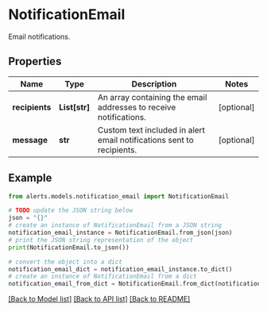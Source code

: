 # NotificationEmail

Email notifications.

## Properties

Name | Type | Description | Notes
------------ | ------------- | ------------- | -------------
**recipients** | **List[str]** | An array containing the email addresses to receive notifications. | [optional] 
**message** | **str** | Custom text included in alert email notifications sent to recipients. | [optional] 

## Example

```python
from alerts.models.notification_email import NotificationEmail

# TODO update the JSON string below
json = "{}"
# create an instance of NotificationEmail from a JSON string
notification_email_instance = NotificationEmail.from_json(json)
# print the JSON string representation of the object
print(NotificationEmail.to_json())

# convert the object into a dict
notification_email_dict = notification_email_instance.to_dict()
# create an instance of NotificationEmail from a dict
notification_email_from_dict = NotificationEmail.from_dict(notification_email_dict)
```
[[Back to Model list]](../README.md#documentation-for-models) [[Back to API list]](../README.md#documentation-for-api-endpoints) [[Back to README]](../README.md)


